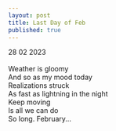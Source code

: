 ```yaml
---
layout: post
title: Last Day of Feb
published: true
---
```

28 02 2023
<br>
<br>
Weather is gloomy
<br>
And so as my mood today
<br>
Realizations struck 
<br>
As fast as lightning in the night
<br>
Keep moving
<br>
Is all we can do
<br>
So long. February... 

